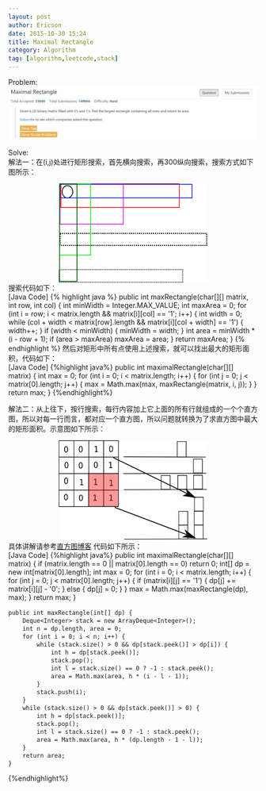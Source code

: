 ```yaml
---
layout: post
author: Ericson
date: 2015-10-30 15:24
title: Maximal Rectangle
category: Algorithm
tag: [algorithm,leetcode,stack]
---
```


Problem:
![Maximal Rectangle](/public/img/algorithm/maximal-rectangle.jpg)

Solve:<br/>
解法一：在(i,j)处进行矩形搜索，首先横向搜索，再300纵向搜索，搜索方式如下图所示：<br/>
<div align="center"><img src="/public/img/algorithm/search-rectangle.png" height="200" width="300" align="center" alt="搜索方式"></div>
<!--![search rectangle](/public/img/algorithm/search-rectangle.png)-->
搜索代码如下：<br/>
[Java Code]
{% highlight java %}
public int maxRectangle(char[][] matrix, int row, int col) {
        int minWidth = Integer.MAX_VALUE;
        int maxArea = 0;
        for (int i = row; i < matrix.length && matrix[i][col] == '1'; i++) {
            int width = 0;
            while (col + width < matrix[row].length && matrix[i][col + width] == '1') {
                width++;
            }
            if (width < minWidth) {
                minWidth = width;
            }
            int area = minWidth * (i - row + 1);
            if (area > maxArea)
                maxArea = area;
        }
        return maxArea;
    }
{% endhighlight %}
然后对矩形中所有点使用上述搜索，就可以找出最大的矩形面积，代码如下：<br/>
[Java Code]
{%highlight java%}
public int maximalRectangle(char[][] matrix) {
        int max = 0;
        for (int i = 0; i < matrix.length; i++) {
            for (int j = 0; j < matrix[0].length; j++) {
                max = Math.max(max, maxRectangle(matrix, i, j));
            }
        }
        return max;
    }
{%endhighlight%}

解法二：从上往下，按行搜索，每行内容加上它上面的所有行就组成的一个个直方图，所以对每一行而言，都对应一个直方图，所以问题就转换为了求直方图中最大的矩形面积。示意图如下所示：<br/>
<div align="center">
<img src="/public/img/algorithm/row-histogram.png" height="200" width="300" alt="直方图">
</div>
具体讲解请参考<a href="http://ericsonyc.github.io/algorithm/2015/10/28/LeetCode-84/" >直方图博客</a>
代码如下所示：<br/>
[Java Code]
{%highlight java%}
public int maximalRectangle(char[][] matrix) {
        if (matrix.length == 0 || matrix[0].length == 0) return 0;
        int[] dp = new int[matrix[0].length];
        int max = 0;
        for (int i = 0; i < matrix.length; i++) {
            for (int j = 0; j < matrix[0].length; j++) {
                if (matrix[i][j] == '1') {
                    dp[j] += matrix[i][j] - '0';
                } else {
                    dp[j] = 0;
                }
            }
            max = Math.max(maxRectangle(dp), max);
        }
        return max;
    }

    public int maxRectangle(int[] dp) {
        Deque<Integer> stack = new ArrayDeque<Integer>();
        int n = dp.length, area = 0;
        for (int i = 0; i < n; i++) {
            while (stack.size() > 0 && dp[stack.peek()] > dp[i]) {
                int h = dp[stack.peek()];
                stack.pop();
                int l = stack.size() == 0 ? -1 : stack.peek();
                area = Math.max(area, h * (i - l - 1));
            }
            stack.push(i);
        }
        while (stack.size() > 0 && dp[stack.peek()] > 0) {
            int h = dp[stack.peek()];
            stack.pop();
            int l = stack.size() == 0 ? -1 : stack.peek();
            area = Math.max(area, h * (dp.length - 1 - l));
        }
        return area;
    }
{%endhighlight%}